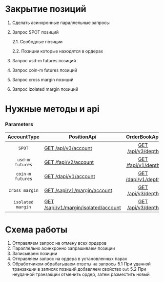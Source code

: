 # Закрытие позиций


1. Сделать асинхронные параллельные запросы
2. Запрос SPOT позиций

    2.1. Свободные позиции

    2.2. Позиции которые находятся в ордерах 

3. Запрос usd-m futures позиций
4. Запрос coin-m futures позиций
5. Запрос cross margin позиций
6. Запрос izolated margin позиций


# Нужные методы и api

### Parameters
|AccountType|PositionApi|OrderBookApi|OrderApi|EndPoint|
|:---:|---|:---:|---|---|
|`SPOT`|[GET /api/v3/account](https://binance-docs.github.io/apidocs/spot/en/#account-information-user_data)|[GET /api/v3/depth](https://binance-docs.github.io/apidocs/spot/en/#order-book)|[POST /api/v3/order](https://binance-docs.github.io/apidocs/spot/en/#new-order-trade)|https://api.binance.com|
|`usd-m futures`|[GET /fapi/v2/account](https://binance-docs.github.io/apidocs/futures/en/#account-information-v2-user_data)|[GET /fapi/v1/depth](https://binance-docs.github.io/apidocs/futures/en/#order-book)|[POST /fapi/v1/order](https://binance-docs.github.io/apidocs/futures/en/#new-order-trade)|https://fapi.binance.com|
|`coin-m futures`|[GET /dapi/v1/account](https://binance-docs.github.io/apidocs/delivery/en/#account-information-user_data)|[GET /dapi/v1/depth](https://binance-docs.github.io/apidocs/delivery/en/#order-book)|[POST /dapi/v1/order](https://binance-docs.github.io/apidocs/delivery/en/#new-order-trade)|https://dapi.binance.com|
|`cross margin`|[GET /sapi/v1/margin/account](https://binance-docs.github.io/apidocs/spot/en/#query-cross-margin-account-details-user_data)|[GET /api/v3/depth](https://binance-docs.github.io/apidocs/spot/en/#order-book)|[POST /sapi/v1/margin/order](https://binance-docs.github.io/apidocs/spot/en/#margin-account-new-order-trade)|https://api.binance.com|
|`isolated margin`|[GET /sapi/v1/margin/isolated/account](https://binance-docs.github.io/apidocs/spot/en/#query-isolated-margin-account-info-user_data)|[GET /api/v3/depth](https://binance-docs.github.io/apidocs/spot/en/#order-book)|[POST /sapi/v1/margin/order](https://binance-docs.github.io/apidocs/spot/en/#margin-account-new-order-trade)|https://api.binance.com|


# Схема работы
1. Отправляем запрос на отмену всех ордеров
2. Параллельно асинхронно запрашиваем позиции
3. Записываем позиции
4. Отправляем запрос на ордера в установленных парах
5. Обработчиком обрабатываем ответы на запросы
    5.1 При удачной транзакции в записях позиций добавляем свойство `Out`
    5.2 При неудачной транзакции отменить ордер, затем разместить новый
    